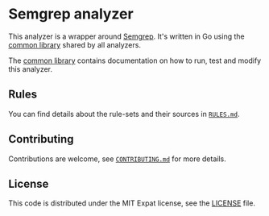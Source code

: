 # Semgrep analyzer

This analyzer is a wrapper around [Semgrep](https://github.com/returntocorp/semgrep).
It's written in Go using
the [common library](https://gitlab.com/gitlab-org/security-products/analyzers/common)
shared by all analyzers.

The [common library](https://gitlab.com/gitlab-org/security-products/analyzers/common)
contains documentation on how to run, test and modify this analyzer.

## Rules

You can find details about the rule-sets and their sources in
[`RULES.md`](RULES.md).

## Contributing

Contributions are welcome, see [`CONTRIBUTING.md`](CONTRIBUTING.md) for more details.

## License

This code is distributed under the MIT Expat license, see the [LICENSE](LICENSE) file.
